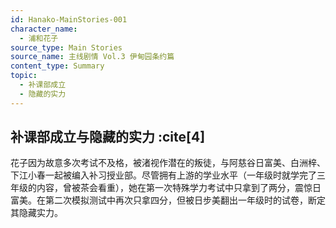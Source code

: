 ```yaml
---
id: Hanako-MainStories-001
character_name:
  - 浦和花子
source_type: Main Stories
source_name: 主线剧情 Vol.3 伊甸园条约篇
content_type: Summary
topic:
  - 补课部成立
  - 隐藏的实力
---
```

## 补课部成立与隐藏的实力 :cite[4]
花子因为故意多次考试不及格，被渚视作潜在的叛徒，与阿慈谷日富美、白洲梓、下江小春一起被编入补习授业部。尽管拥有上游的学业水平（一年级时就学完了三年级的内容，曾被茶会看重），她在第一次特殊学力考试中只拿到了两分，震惊日富美。在第二次模拟测试中再次只拿四分，但被日步美翻出一年级时的试卷，断定其隐藏实力。